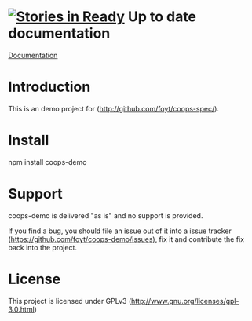 [![Stories in Ready](https://badge.waffle.io/foyt/coops-demo.png?label=ready&title=Ready)](https://waffle.io/foyt/coops-demo)
Up to date documentation
========================

[Documentation](http://github.com/foyt/coops-demo-node/)

Introduction
============

This is an demo project for (http://github.com/foyt/coops-spec/). 

Install
=======

npm install coops-demo

Support
=========

coops-demo is delivered "as is" and no support is provided. 

If you find a bug, you should file an issue out of it into a issue tracker (https://github.com/foyt/coops-demo/issues), fix it and contribute the fix back into the project.

License
=======

This project is licensed under GPLv3 (http://www.gnu.org/licenses/gpl-3.0.html)